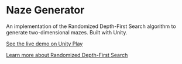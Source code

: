# Naze Generator
An implementation of the Randomized Depth-First Search algorithm to generate two-dimensional mazes. Built with Unity. 

[See the live demo on Unity Play](https://play.unity.com/en/games/44194055-4bf8-4526-9419-0569313f55ee/laberintos)

[Learn more about Randomized Depth-First Search](https://en.wikipedia.org/wiki/Maze_generation_algorithm#Randomized_depth-first_search)


